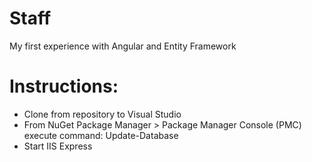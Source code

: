 # Staff
My first experience with Angular and Entity Framework

# Instructions:
- Clone from repository to Visual Studio
- From NuGet Package Manager > Package Manager Console (PMC) execute command:
Update-Database
- Start IIS Express
